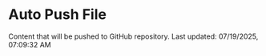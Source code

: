# Auto Push File

Content that will be pushed to GitHub repository.
Last updated: 07/19/2025, 07:09:32 AM